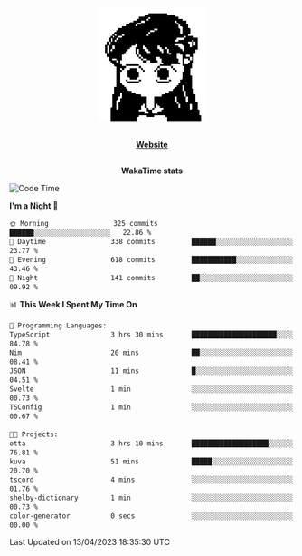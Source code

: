 ##

<p align="center">
  <img src="./person.gif" />
</p>

##

<div align="center">
  <p>
    <strong>
    <a href='https://domm.me'>Website</a>
    </strong>
  </p>
</div>

##

<div align="center">
  <p>
    <strong>
    WakaTime stats
    </strong>
  </p>
</div>

<!--START_SECTION:waka-->
![Code Time](http://img.shields.io/badge/Code%20Time-77%20hrs%2059%20mins-blue)

**I'm a Night 🦉** 

```text
🌞 Morning                325 commits         ██████░░░░░░░░░░░░░░░░░░░   22.86 % 
🌆 Daytime                338 commits         ██████░░░░░░░░░░░░░░░░░░░   23.77 % 
🌃 Evening                618 commits         ███████████░░░░░░░░░░░░░░   43.46 % 
🌙 Night                  141 commits         ██░░░░░░░░░░░░░░░░░░░░░░░   09.92 % 
```


📊 **This Week I Spent My Time On** 

```text
💬 Programming Languages: 
TypeScript               3 hrs 30 mins       █████████████████████░░░░   84.78 % 
Nim                      20 mins             ██░░░░░░░░░░░░░░░░░░░░░░░   08.41 % 
JSON                     11 mins             █░░░░░░░░░░░░░░░░░░░░░░░░   04.51 % 
Svelte                   1 min               ░░░░░░░░░░░░░░░░░░░░░░░░░   00.73 % 
TSConfig                 1 min               ░░░░░░░░░░░░░░░░░░░░░░░░░   00.67 % 

🐱‍💻 Projects: 
otta                     3 hrs 10 mins       ███████████████████░░░░░░   76.81 % 
kuva                     51 mins             █████░░░░░░░░░░░░░░░░░░░░   20.70 % 
tscord                   4 mins              ░░░░░░░░░░░░░░░░░░░░░░░░░   01.76 % 
shelby-dictionary        1 min               ░░░░░░░░░░░░░░░░░░░░░░░░░   00.73 % 
color-generator          0 secs              ░░░░░░░░░░░░░░░░░░░░░░░░░   00.00 % 
```


 Last Updated on 13/04/2023 18:35:30 UTC
<!--END_SECTION:waka-->

